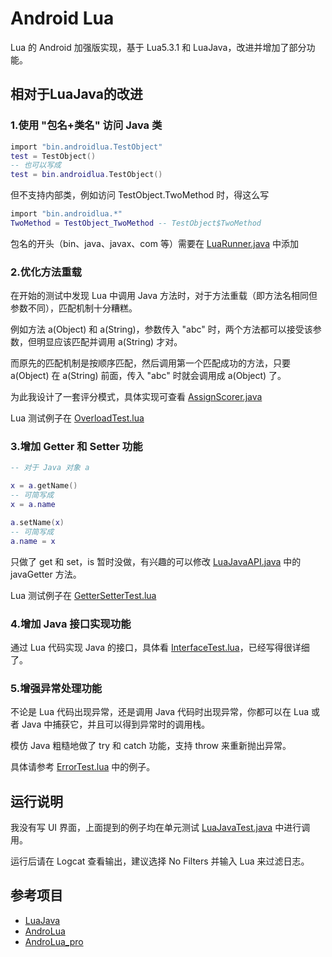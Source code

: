 # Android Lua

Lua 的 Android 加强版实现，基于 Lua5.3.1 和 LuaJava，改进并增加了部分功能。

## 相对于LuaJava的改进

### 1.使用 "包名+类名" 访问 Java 类

```lua
import "bin.androidlua.TestObject"
test = TestObject()
-- 也可以写成
test = bin.androidlua.TestObject()
```

但不支持内部类，例如访问 TestObject.TwoMethod 时，得这么写
```lua
import "bin.androidlua.*"
TwoMethod = TestObject_TwoMethod -- TestObject$TwoMethod
```
包名的开头（bin、java、javax、com 等）需要在 [LuaRunner.java](https://github.com/L-JINBIN/AndroidLua/blob/master/app/src/main/java/bin/androidlua/LuaRunner.java) 中添加

### 2.优化方法重载

在开始的测试中发现 Lua 中调用 Java 方法时，对于方法重载（即方法名相同但参数不同），匹配机制十分糟糕。

例如方法 a(Object) 和 a(String)，参数传入 "abc" 时，两个方法都可以接受该参数，但明显应该匹配并调用 a(String) 才对。

而原先的匹配机制是按顺序匹配，然后调用第一个匹配成功的方法，只要 a(Object) 在 a(String) 前面，传入 "abc" 时就会调用成 a(Object) 了。

为此我设计了一套评分模式，具体实现可查看 [AssignScorer.java](https://github.com/L-JINBIN/AndroidLua/blob/master/app/src/main/java/bin/luajava/AssignScorer.java)

Lua 测试例子在 [OverloadTest.lua](https://github.com/L-JINBIN/AndroidLua/blob/master/app/src/main/assets/OverloadTest.lua)

### 3.增加 Getter 和 Setter 功能

```lua
-- 对于 Java 对象 a

x = a.getName()
-- 可简写成
x = a.name

a.setName(x)
-- 可简写成
a.name = x
```
只做了 get 和 set，is 暂时没做，有兴趣的可以修改 [LuaJavaAPI.java](https://github.com/L-JINBIN/AndroidLua/blob/master/app/src/main/java/bin/luajava/LuaJavaAPI.java) 中的 javaGetter 方法。

Lua 测试例子在 [GetterSetterTest.lua](https://github.com/L-JINBIN/AndroidLua/blob/master/app/src/main/assets/GetterSetterTest.lua)

### 4.增加 Java 接口实现功能

通过 Lua 代码实现 Java 的接口，具体看 [InterfaceTest.lua](https://github.com/L-JINBIN/AndroidLua/blob/master/app/src/main/assets/InterfaceTest.lua)，已经写得很详细了。


### 5.增强异常处理功能

不论是 Lua 代码出现异常，还是调用 Java 代码时出现异常，你都可以在 Lua 或者 Java 中捕获它，并且可以得到异常时的调用栈。

模仿 Java 粗糙地做了 try 和 catch 功能，支持 throw 来重新抛出异常。

具体请参考 [ErrorTest.lua](https://github.com/L-JINBIN/AndroidLua/blob/master/app/src/main/assets/ErrorTest.lua) 中的例子。

## 运行说明

我没有写 UI 界面，上面提到的例子均在单元测试 [LuaJavaTest.java](https://github.com/L-JINBIN/AndroidLua/blob/master/app/src/androidTest/java/bin/androidlua/LuaJavaTest.java) 中进行调用。

运行后请在 Logcat 查看输出，建议选择 No Filters 并输入 Lua 来过滤日志。

## 参考项目
- [LuaJava](https://github.com/jasonsantos/luajava)   
- [AndroLua](https://github.com/mkottman/AndroLua)
- [AndroLua_pro](https://github.com/nirenr/AndroLua_pro)